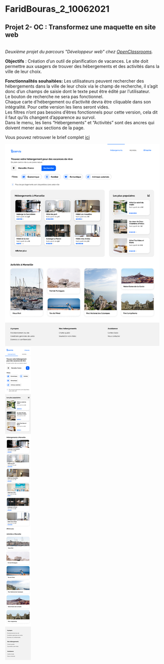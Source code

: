 # FaridBouras_2_10062021

## **Projet 2- OC : Transformez une maquette en site web**

<br>_Deuxième projet du parcours "Développeur web" chez [OpenClassrooms](https://openclassrooms.com/fr/paths/185-developpeur-web)._</br>

**Objectifs** : Création d’un outil de planification de vacances.
Le site doit permettre aux usagers de trouver des hébergements et des activités dans la ville de leur choix.

**Fonctionnalités souhaitées:**
Les utilisateurs peuvent rechercher des hébergements dans la ville de leur choix via le champ de recherche, il s’agit donc d’un champs de saisie dont le texte peut être édité par l’utilisateur.
<br>Le bouton de recherche ne sera pas fonctionnel.</br>
Chaque carte d’hébergement ou d’activité devra être cliquable dans son intégralité. Pour cette version les liens seront vides.
<br>Les filtres n’ont pas besoins d’êtres fonctionnels pour cette version, cela dit il faut qu’ils changent d’apparence au survol.</br>
Dans le menu, les liens “Hébergements” et “Activités” sont des ancres qui doivent mener aux sections de la page.

Vous pouvez retrouver le brief complet [ici](https://openclassrooms.com/fr/paths/185/projects/639/assignment)

<img src = "images/maquettes/Desktop.png" title = "Maquette Réservia Desktop" alt = "Maquette Réservia Desktop">
<img src = "images/maquettes/Format_mobile.png" title = "Maquette Réservia Mobile" alt = "Maquette Réservia Mobile">
